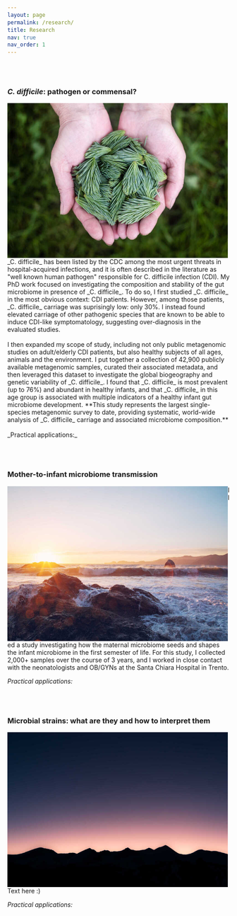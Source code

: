 ```yaml
---
layout: page
permalink: /research/
title: Research
nav: true
nav_order: 1
---
```


<br/><br/>

### **_C. difficile_: pathogen or commensal?**

<img align="left" width="500" height="350" src="/assets/img/3.jpg">
_C. difficile_ has been listed by the CDC among the most urgent threats in hospital-acquired infections, and it is often described in the literature as "well known human pathogen" responsible for C. difficile infection (CDI). My PhD work focused on investigating the composition and stability of the gut microbiome in presence of _C. difficile_. To do so, I first studied _C. difficile_ in the most obvious context: CDI patients. However, among those patients, _C. difficile_ carriage was suprisingly low: only 30%. I instead found elevated carriage of other pathogenic species that are known to be able to induce CDI-like symptomatology, suggesting over-diagnosis in the evaluated studies. 
<br/><br/>
I then expanded my scope of study, including not only public metagenomic studies on adult/elderly CDI patients, but also healthy subjects of all ages, animals and the environment. I put together a collection of 42,900 publicly available metagenomic samples, curated their associated metadata, and then leveraged this dataset to investigate the global biogeography and genetic variability of _C. difficile_. I found that _C. difficile_ is most prevalent (up to 76%) and abundant in healthy infants, and that _C. difficile_ in this age group is associated with multiple indicators of a healthy infant gut microbiome development. **This study represents the largest single-species metagenomic survey to date, providing systematic, world-wide analysis of _C. difficile_ carriage and associated microbiome composition.**
<br/><br/>
_Practical applications:_


<br/><br/>
### **Mother-to-infant microbiome transmission**

<img align="left" width="500" height="350" src="/assets/img/4.jpg"> I led a study investigating how the maternal microbiome seeds and shapes the infant microbiome in the first semester of life. For this study, I collected 2,000+ samples over the course of 3 years, and I worked in close contact with the neonatologists and OB/GYNs at the Santa Chiara Hospital in Trento.

_Practical applications:_

<br/><br/>
### **Microbial strains: what are they and how to interpret them**

<img align="left" width="500" height="350" src="/assets/img/7.jpg"> Text here :)

_Practical applications:_


